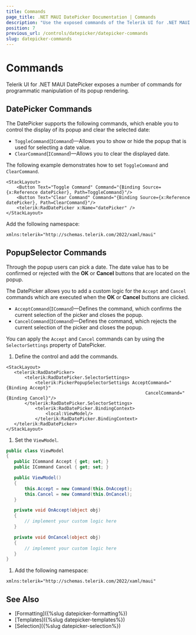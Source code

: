 ```yaml
---
title: Commands
page_title: .NET MAUI DatePicker Documentation | Commands
description: "Use the exposed commands of the Telerik UI for .NET MAUI DatePicker to programmatically manipulate the display of its popup and clear selected dates or accept or cancel the date selection."
position: 7
previous_url: /controls/datepicker/datepicker-commands
slug: datepicker-commands
---
```


# Commands

Telerik UI for .NET MAUI DatePicker exposes a number of commands for programmatic manipulation of its popup rendering.  

## DatePicker Commands

The DatePicker supports the following commands, which enable you to control the display of its popup and clear the selected date:

* `ToggleCommand`(`ICommand`)&mdash;Allows you to show or hide the popup that is used for selecting a date value.
* `ClearCommand`(`ICommand`)&mdash;Allows you to clear the displayed date.

The following example demonstrates how to set `ToggleCommand` and `ClearCommand`.

```XAML
<StackLayout>
	<Button Text="Toggle Command" Command="{Binding Source={x:Reference datePicker}, Path=ToggleCommand}"/>
	<Button Text="Clear Command" Command="{Binding Source={x:Reference datePicker}, Path=ClearCommand}"/>
	<telerik:RadDatePicker x:Name="datePicker" />
</StackLayout>
```

Add the following namespace:

```XAML
xmlns:telerik="http://schemas.telerik.com/2022/xaml/maui"
```

## PopupSelector Commands

Through the popup users can pick a date. The date value has to be confirmed or rejected with the **OK** or **Cancel** buttons that are located on the popup.

The DatePicker allows you to add a custom logic for the `Accept` and `Cancel` commands which are executed when the **OK** or **Cancel** buttons are clicked.

* `AcceptCommand`(`ICommand`)&mdash;Defines the command, which confirms the current selection of the picker and closes the popup.
* `CancelCommand`(`ICommand`)&mdash;Defines the command, which rejects the current selection of the picker and closes the popup.

You can apply the `Accept` and `Cancel` commands can by using the `SelectorSettings` property of DatePicker.

1. Define the control and add the commands.

 ```XAML
<StackLayout>
    <telerik:RadDatePicker>
        <telerik:RadDatePicker.SelectorSettings>
            <telerik:PickerPopupSelectorSettings AcceptCommand="{Binding Accept}"
                                                      CancelCommand="{Binding Cancel}"/>
        </telerik:RadDatePicker.SelectorSettings>
            <telerik:RadDatePicker.BindingContext>
                <local:ViewModel/>
            </telerik:RadDatePicker.BindingContext>
    </telerik:RadDatePicker>
</StackLayout>
 ```

1. Set the `ViewModel`.

 ```C#
public class ViewModel
{
    public ICommand Accept { get; set; }
    public ICommand Cancel { get; set; }

    public ViewModel()
    {
        this.Accept = new Command(this.OnAccept);
        this.Cancel = new Command(this.OnCancel);
    }

    private void OnAccept(object obj)
    {
        // implement your custom logic here
    }

    private void OnCancel(object obj)
    {
        // implement your custom logic here
    }
}
 ```

1. Add the following namespace:

 ```XAML
xmlns:telerik="http://schemas.telerik.com/2022/xaml/maui"
 ```

## See Also

- [Formatting]({%slug datepicker-formatting%})
- [Templates]({%slug datepicker-templates%})
- [Selection]({%slug datepicker-selection%})
